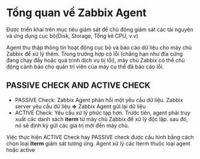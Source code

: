 # Tổng quan về Zabbix Agent
Được triển khai trên mục tiêu giám sát để chủ động giám sát các tài nguyên và ứng dụng cục bộ(Disk, Storage, Tống kê CPU, v.v)

Agent thu thập thông tin hoạt động cục bộ và báo cáo dữ liệu cho máy chủ Zabbix để xử lý thêm. Trong trường hợp có lỗi (chẳng hạn như đĩa cứng đang chạy đầy hoặc quá trình dịch vụ bị lỗi), máy chủ Zabbix có thể chủ động cảnh báo cho quản trị viên của máy cụ thể đã báo cáo lỗi.

## PASSIVE CHECK AND ACTIVE CHECK
* PASSIVE Check: Zabbix Agent phản hồi một yêu cầu dữ liệu. Zabbix server yêu cầu dữ liệu **=>** Zabbix Agent gửi lại dữ liệu
* ACTIVE Check: Yêu cầu xử lý phức tạp hơn. Trước tiên, agent phải truy xuất các danh sách **iterm** từ máy chủ Zabbix để xử lý độc lập. sau đó, nó sẽ định kỳ gửi các giá trị mới đến máy chủ.

Việc thực hiện ACTIVE Check hay PASSIVE check được cấu hình bằng cách chọn loại **Iterm** giám sát tương ứng. Agent xử lý các Iterm  thuộc loại agent hoặc active